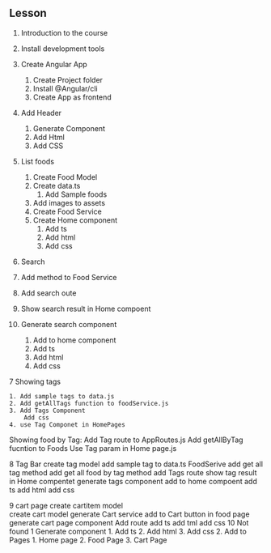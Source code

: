 ## Lesson 
1. Introduction to the course
2. Install development tools
3. Create Angular App
   1. Create Project folder
   2. Install @Angular/cli
   3. Create App as frontend
4. Add Header
    1. Generate Component
    2. Add Html
    3. Add CSS

5. List foods
    1. Create Food Model
    2. Create data.ts
        1. Add Sample foods
    3. Add images to assets
    4. Create Food Service
    5. Create Home component
        1. Add ts
        2. Add html
        3. Add css
        
6. Search
  1. Add method to Food Service
  2. Add search oute
  3. Show search result in Home compoent
  4. Generate search component
      1. Add to home component
      2. Add ts
      3. Add html
      4. Add css


7 Showing tags

    1. Add sample tags to data.js
    2. Add getAllTags function to foodService.js
    3. Add Tags Component
        Add css
    4. use Tag Componet in HomePages

  Showing food by Tag:
    Add Tag route to AppRoutes.js
    Add getAllByTag fucntion to Foods
    Use Tag param in Home page.js
      

 8 Tag Bar 
     create tag model
     add sample tag to data.ts
     FoodSerive 
       add get all tag method
       add get all food by tag method
     add Tags route
     show tag result in Home compentet
     generate tags component
        add to home compoent
        add ts
        add html
        add css
              

   9  cart page
         create cartitem  model  
         create cart model
         generate Cart service
         add to Cart button in food page
         generate cart page component
            Add route
            add ts
            add tml
            add css
10 Not found
  1 Generate component
    1. Add ts
    2. Add html
    3. Add css
  2. Add to Pages
    1. Home page
    2. Food Page
    3. Cart Page
      